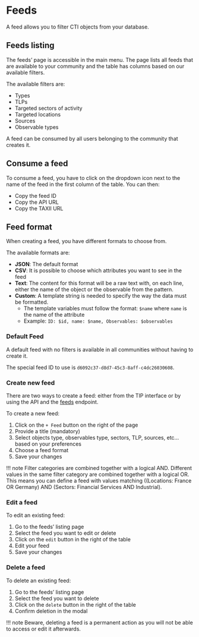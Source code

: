 # Feeds
A feed allows you to filter CTI objects from your database.

## Feeds listing
The feeds’ page is accessible in the main menu. The page lists all feeds that are available to your community and the table has columns based on our available filters.

The available filters are:

- Types
- TLPs
- Targeted sectors of activity
- Targeted locations
- Sources
- Observable types

A feed can be consumed by all users belonging to the community that creates it.

## Consume a feed
To consume a feed, you have to click on the dropdown icon next to the name of the feed in the first column of the table.
You can then:

- Copy the feed ID
- Copy the API URL
- Copy the TAXII URL

## Feed format

When creating a feed, you have different formats to choose from.

The available formats are:

- **JSON**: The default format
- **CSV**: It is possible to choose which attributes you want to see in the feed
- **Text**: The content for this format will be a raw text with, on each line, either the name of the object or the observable from the pattern.
- **Custom**: A template string is needed to specify the way the data must be formatted.
    - The template variables must follow the format: `$name` where `name` is the name of the attribute
    - Example: `ID: $id, name: $name, Observables: $observables`
### Default Feed

A default feed with no filters is available in all communities without having to create it.

The special feed ID to use is `d6092c37-d8d7-45c3-8aff-c4dc26030608`.
### Create new feed

There are two ways to create a feed: either from the TIP interface or by using the API and the [feeds](https://docs.sekoia.io/api/threat%20intelligence%20database#operation/post_feeds_resource) endpoint.

To create a new feed:

1. Click on the `+ Feed` button on the right of the page
2. Provide a title (mandatory)
3. Select objects type, observables type, sectors, TLP, sources, etc... based on your preferences
4. Choose a feed format
5. Save your changes

!!! note
    Filter categories are combined together with a logical AND. Different values in the same filter category are combined together with a logical OR. This means you can define a feed with values matching ((Locations: France OR Germany) AND (Sectors: Financial Services AND Industrial).

### Edit a feed

To edit an existing feed:

1. Go to the feeds’ listing page
2. Select the feed you want to edit or delete
3. Click on the `edit` button in the right of the table
4. Edit your feed
5. Save your changes

### Delete a feed

To delete an existing feed:

1. Go to the feeds’ listing page
2. Select the feed you want to delete
3. Click on the `delete` button in the right of the table
4. Confirm deletion in the modal

!!! note
    Beware, deleting a feed is a permanent action as you will not be able to access or edit it afterwards.
